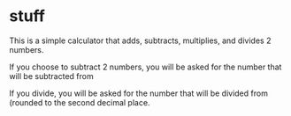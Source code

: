 # stuff

This is a simple calculator that adds, subtracts, multiplies, and divides 2 numbers.

If you choose to subtract 2 numbers, you will be asked for the number that will be subtracted from

If you divide, you will be asked for the number that will be divided from (rounded to the second decimal place.
